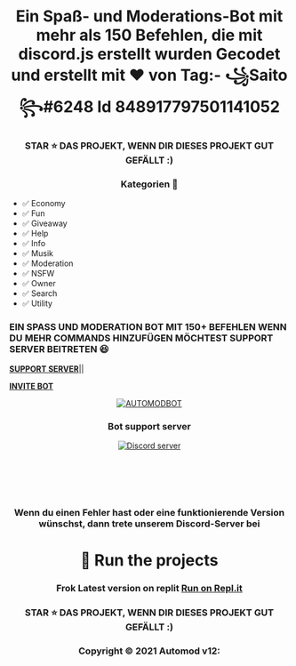 <h1 align='center'> Ein Spaß- und Moderations-Bot mit mehr als 150 Befehlen, die mit discord.js erstellt wurden 
 Gecodet und erstellt mit ❤ von Tag:- ꧁Saito꧂#6248 
Id 848917797501141052 </h1> 


<h3 align='center'> STAR ⭐ DAS PROJEKT, WENN DIR DIESES PROJEKT GUT GEFÄLLT :) </h3>

 <h3 align='center'> Kategorien 📑 </h3>


- ✅ Economy
- ✅ Fun
- ✅ Giveaway
- ✅ Help
- ✅ Info
- ✅ Musik
- ✅ Moderation
- ✅ NSFW
- ✅ Owner
- ✅ Search
- ✅ Utility

 


   
<h3> EIN SPASS UND MODERATION BOT MIT 150+ BEFEHLEN
WENN DU MEHR COMMANDS HINZUFÜGEN MÖCHTEST SUPPORT SERVER BEITRETEN 😆 </h3>
<div align="center"> <a href="https://top.gg/bot/744597377406599188">
<!-- <img src="https://top.gg/api/widget/744597377406599188.svg"/></a>  -->
</div>

**[SUPPORT SERVER](https://dsc.gg/infinity-support)**||

**[INVITE BOT](https://dsc.gg/infinity.net)**



<div align="center"><a href="https://dsc.gg/infinity.net"> 
    <img src="https://cdn.discordapp.com/attachments/824976037578014730/834743546417381414/350kb_1.gif" alt="AUTOMODBOT" />
</a> </div>

<h3 align='center'> Bot support server </h3>
<div align="center"> <a href="https://dsc.gg/infinity-support"><img src="https://img.shields.io/discord/857622993702486067?label=discord&logo=Discord&style=for-the-badge" alt="Discord server" /></a><div align="center">

<br><br>

</div>


<div align="center">

</a>

<!-- <img alt="YouTube Channel Subscribers" src="https://img.shields.io/youtube/channel/subscribers/UCEz62e3PmjcghMTU1O0U6EQ?color=red&label=YOUTUBE&logo=YOUTUBE&logoColor=red&style=for-the-badge"> -->
 </div>

 <br>
<!-- <div align="center"> <h3> Tutorial </h3> -->

 <!-- <h3 align='center'> Tutorial has been uploaded on YouTube </h3>  -->

<!-- ###  Full setup [here](https://youtu.be/IX4DZq7iVf4)  -->

<!-- ### How to host watch' video  Watch it by clicking [here](https://youtu.be/NlCufWQUL54) -->

<h3  align='center'>Wenn du einen Fehler hast oder eine funktionierende Version wünschst, dann trete unserem Discord-Server bei</h3>

<h1 align='center'> 💨 Run the projects  </h1>
 

### Frok Latest version on replit [Run on Repl.it](https://replit.com/@Khanmanan/automod-bot-10) 

### STAR ⭐ DAS PROJEKT, WENN DIR DIESES PROJEKT GUT GEFÄLLT :)
### Copyright ©️ 2021 Automod v12:
